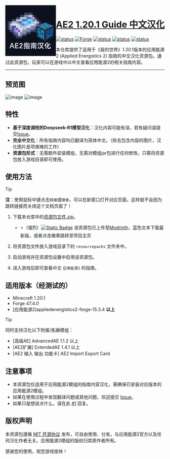<img height="160" align="left" src="img/logo.png" alt="Logo">

<h1 id="custom_h1" style="border-bottom:0px solid;">
  <a href="https://modrinth.com/resourcepack/ae2-1.20.1-guide-zh_cn/version/latest" target="_blank">
  AE2 1.20.1 Guide 中文汉化</a>
</h1>
   
[![status](https://img.shields.io/badge/MC_Version-1.20.1-D87038?style=flat-square)](https://www.minecraft.net/zh-hans/download)
[![Forge](https://img.shields.io/badge/Mod_Loader-Forge-%23DFA86A?logo=curseforge&logoColor=#F16436&style=flat-square)](https://files.minecraftforge.net/net/minecraftforge/forge/index_1.20.1.html)
[![status](https://img.shields.io/badge/Mod_Support-AE2_15.3.4+-00AF5C?logo=modrinth&style=flat-square)](https://modrinth.com/mod/ae2)
[![status](https://img.shields.io/badge/Language-Zh__CN-red?style=flat-square)](https://www.wikiwand.com/zh-hans/articles/%E6%B1%89%E8%AF%AD)
[![status](https://img.shields.io/badge/License-MIT-%233DA638?style=flat-square)](https://github.com/NsATHUV/AE2-1.20.1-Guide-zh_CN?tab=MIT-1-ov-file) 



本仓库提供了适用于《我的世界》1.20.1版本的应用能源2 (Applied Energistics 2) 指南的中文汉化资源包。通过此资源包，玩家可以在游戏中以中文查看应用能源2的相关指南内容。


---
## 预览图
![image](https://github.com/user-attachments/assets/c1c37b9d-fd00-4476-b9fc-5fdae6a99bf0)
![image](https://github.com/user-attachments/assets/6091be62-47df-481f-b78f-31eb7985e2e7)



## 特性
- **基于深度调校的Deepseek-R1模型汉化**：汉化内容可能有误，若有疑问请提交[Issue](https://github.com/NsATHUV/AE2-1.20.1-Guide-zh_CN/issues/new)。
- **完全中文化**：所有指南内容均已翻译为简体中文。（除去包含内容的图片，汉化图片是项艰难的工作）
- **资源包形式**：无需额外安装模组，无需对模组jar包进行任何修改，只需将资源包放入游戏目录即可使用。

## 使用方法
> [!Tip]
> **注**：使用鼠标中键点击`链接`或`徽章`，可以在新窗口打开对应页面，这样就不会因为跳转链接而关闭这个文档页面了！
1. 下载本仓库中的[资源包文件.zip](https://github.com/NsATHUV/AE2-1.20.1-Guide-zh_CN/releases/latest)。
     - ⭐️（强烈）[![Static Badge](https://img.shields.io/badge/Modrinth-AE2_Guide_zh__cn-%2300AF5C?logo=modrinth&style=flat-square)](https://modrinth.com/resourcepack/ae2-1.20.1-guide-zh_cn)  该资源包已上传至[Modrinth](https://modrinth.com/resourcepack/ae2-1.20.1-guide-zh_cn/version/latest)，蓝色文本下载最新版，或者点击徽章跳转至项目主页
    

2. 将资源包文件放入游戏目录下的 `resourcepacks` 文件夹中。
3. 启动游戏并在资源包设置中启用该资源包。
4. 进入游戏后即可查看中文 `应用能源2` 的指南。

## 适用版本（经测试的）
- Minecraft 1.20.1
- Forge 47.4.0
- \[应用能源2\]appliedenergistics2-forge-15.3.4 **以上**

> [!Tip]
> 同时支持汉化以下附属/拓展模组：
> - \[高级AE\] AdvancedAE 1.1.2  以上
> - \[AE2扩展\] ExtendedAE 1.4.1 以上
> - \[AE2 输入 输出 功能卡\] AE2 Import Export Card

## 注意事项
- 本资源包仅适用于应用能源2模组的指南内容汉化，需确保已安装对应版本的应用能源2模组。
- 如果在使用过程中发现翻译问题或其他问题，欢迎提交 [Issue](https://github.com/NsATHUV/AE2-1.20.1-Guide-zh_CN/issues/new)。
- 如果只是想说点什么，请在此 [#1](https://github.com/NsATHUV/AE2-1.20.1-Guide-zh_CN/issues/1) 回复。

## 版权声明
本资源包遵循 [MIT 开源协议](https://opensource.org/licenses/MIT) 发布，可自由使用、分发。与应用能源2官方以及任何汉化作者无关。应用能源2模组的版权归其原作者所有。

感谢您的使用，祝您游戏愉快！

